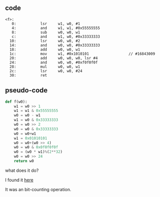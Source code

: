 ## code
```arm
<f>:
   0:           lsr     w1, w0, #1
   4:           and     w1, w1, #0x55555555
   8:           sub     w0, w0, w1
   c:           and     w1, w0, #0x33333333
  10:           lsr     w0, w0, #2
  14:           and     w0, w0, #0x33333333
  18:           add     w0, w0, w1
  1c:           mov     w1, #0x1010101                  // #16843009
  20:           add     w0, w0, w0, lsr #4
  24:           and     w0, w0, #0xf0f0f0f
  28:           mul     w0, w0, w1
  2c:           lsr     w0, w0, #24
  30:           ret
```

## pseudo-code

```python
def f(w0):
    w1 = w0 >> 1
    w1 = w1 & 0x55555555
    w0 = w0 - w1
    w1 = w0 & 0x33333333
    w0 = w0 >> 2
    w0 = w0 & 0x33333333
    w0 = w0+w1
    w1 = 0x01010101
    w0 = w0+(w0 >> 4)
    w0 = w0 & 0x0f0f0f0f
    w0 = (w0 * w1)%(2**32)
    w0 = w0 >> 24
    return w0
```

what does it do?

I found it [here](https://graphics.stanford.edu/~seander/bithacks.html#CountBitsSetParallel)

It was an bit-counting operation. 

